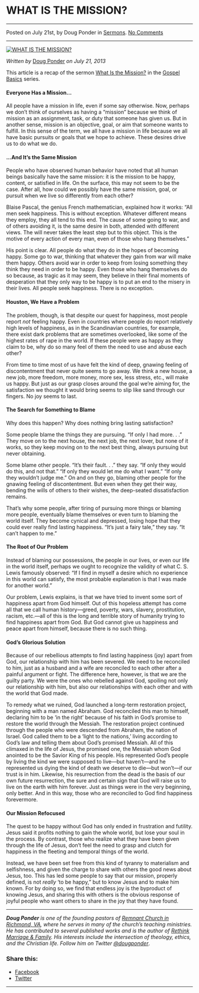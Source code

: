 WHAT IS THE MISSION?
====================

* * *

Posted on July 21st, by Doug Ponder in [Sermons](http://www.remnantresource.org/category/sermons/). [No Comments](http://www.remnantresource.org/what-is-the-mission/#respond)

* * *

[![WHAT IS THE MISSION?](http://www.remnantresource.org/wp-content/uploads/2013/07/What_Is_the_mission.jpg)](http://www.remnantresource.org/wp-content/uploads/2013/07/What_Is_the_mission.jpg)  

_Written by_ [Doug Ponder](http://www.remnantresource.org/author/doug-ponder/ "Posts by Doug Ponder") _on July 21, 2013_

This article is a recap of the sermon [What Is the Mission?](http://www.remnantrichmond.org/sermon/what-is-the-mission/) in the [Gospel Basics](http://www.remnantrichmond.org/gospel-basics/) series.

#### **Everyone Has a Mission…**

All people have a mission in life, even if some say otherwise. Now, perhaps we don’t think of ourselves as having a “mission” because we think of mission as an assignment, task, or duty that someone has given us. But in another sense, mission is an objective, goal, or aim that someone wants to fulfill. In this sense of the term, we all have a mission in life because we all have basic pursuits or goals that we hope to achieve. These desires drive us to do what we do.

#### **…And It’s the Same Mission**

People who have observed human behavior have noted that all human beings basically have the same mission: it is the mission to be happy, content, or satisfied in life. On the surface, this may not seem to be the case. After all, how could we possibly have the same mission, goal, or pursuit when we live so differently from each other?

Blaise Pascal, the genius French mathematician, explained how it works: “All men seek happiness. This is without exception. Whatever different means they employ, they all tend to this end. The cause of some going to war, and of others avoiding it, is the same desire in both, attended with different views. The will never takes the least step but to this object. This is the motive of every action of every man, even of those who hang themselves.”

His point is clear. All people do what they do in the hopes of becoming happy. Some go to war, thinking that whatever they gain from war will make them happy. Others avoid war in order to keep from losing something they think they need in order to be happy. Even those who hang themselves do so because, as tragic as it may seem, they believe in their final moments of desperation that they only way to be happy is to put an end to the misery in their lives. All people seek happiness. There is no exception.

#### **Houston, We Have a Problem**

The problem, though, is that despite our quest for happiness, most people report _not_ feeling happy. Even in countries where people do report relatively high levels of happiness, as in the Scandinavian countries, for example, there exist dark problems that are sometimes overlooked, like some of the highest rates of rape in the world. If these people were as happy as they claim to be, why do so many feel of them the need to use and abuse each other?

From time to time most of us have felt the kind of deep, gnawing feeling of discontentment that never quite seems to go away. We think a new house, a new job, more freedom, more money, more sex, less stress, etc., will make us happy. But just as our grasp closes around the goal we’re aiming for, the satisfaction we thought it would bring seems to slip like sand through our fingers. No joy seems to last.

#### **The Search for Something to Blame**

Why does this happen? Why does nothing bring lasting satisfaction?

Some people blame the things they are pursuing. “If only I had more. . .” They move on to the next house, the next job, the next lover, but none of it works, so they keep moving on to the next best thing, always pursuing but never obtaining.

Some blame other people. “It’s their fault. . .” they say. “If only they would do this, and not that.” “If only they would let me do what I want.” “If only they wouldn’t judge me.” On and on they go, blaming other people for the gnawing feeling of discontentment. But even when they get their way, bending the wills of others to their wishes, the deep-seated dissatisfaction remains.

That’s why some people, after tiring of pursuing more things or blaming more people, eventually blame themselves or even turn to blaming the world itself. They become cynical and depressed, losing hope that they could ever really find lasting happiness. “It’s just a fairy tale,” they say. “It can’t happen to me.”

#### **The Root of Our Problem**

Instead of blaming our possessions, the people in our lives, or even our life in the world itself, perhaps we ought to recognize the validity of what C. S. Lewis famously observed: “If I find in myself a desire which no experience in this world can satisfy, the most probable explanation is that I was made for another world.”

Our problem, Lewis explains, is that we have tried to invent some sort of happiness apart from God himself. Out of this hopeless attempt has come all that we call human history—greed, poverty, wars, slavery, prostitution, racism, etc.—all of this is the long and terrible story of humanity trying to find happiness apart from God. But God cannot give us happiness and peace apart from himself, because there is no such thing.

#### **God’s Glorious Solution**

Because of our rebellious attempts to find lasting happiness (joy) apart from God, our relationship with him has been severed. We need to be reconciled to him, just as a husband and a wife are reconciled to each other after a painful argument or fight. The difference here, however, is that we are the guilty party. We were the ones who rebelled against God, spoiling not only our relationship with him, but also our relationships with each other and with the world that God made.

To remedy what we ruined, God launched a long-term restoration project, beginning with a man named Abraham. God reconciled this man to himself, declaring him to be ‘in the right’ because of his faith in God’s promise to restore the world through the Messiah. The restoration project continued through the people who were descended from Abraham, the nation of Israel. God called them to be a ‘light to the nations,’ living according to God’s law and telling them about God’s promised Messiah. All of this climaxed in the life of Jesus, the promised one, the Messiah whom God anointed to be the Savior King of his people. His represented God’s people by living the kind we were supposed to live—but haven’t—and he represented us dying the kind of death we deserve to die—but won’t—if our trust is in him. Likewise, his resurrection from the dead is the basis of our own future resurrection, the sure and certain sign that God will raise us to live on the earth with him forever. Just as things were in the very beginning, only better. And in this way, those who are reconciled to God find happiness forevermore.

#### **Our Mission Refocused**

The quest to be happy without God has only ended in frustration and futility. Jesus said it profits nothing to gain the whole world, but lose your soul in the process. By contrast, those who realize what they have been given through the life of Jesus, don’t feel the need to grasp and clutch for happiness in the fleeting and temporal things of the world.

Instead, we have been set free from this kind of tyranny to materialism and selfishness, and given the charge to share with others the good news about Jesus, too. This has led some people to say that our mission, properly defined, is not _really_ ‘to be happy,” but to know Jesus and to make him known. For by doing so, we find that endless joy is the byproduct of knowing Jesus, and sharing this with others is the obvious response of joyful people who want others to share in the joy that they have found.

* * *

_**Doug Ponder** is one of the founding pastors of [Remnant Church in Richmond, VA](http://www.remnantrichmond.org/), where he serves in many of the church’s teaching ministries. He has contributed to several published works and is the author of [Rethink Marriage & Family](http://www.remnantrichmond.org/mediafiles/uploaded/r/0e1604567_rethink-marriage-and-family-ebook.pdf). His interests include the intersection of theology, ethics, and the Christian life. Follow him on Twitter [@dougponder](https://twitter.com/dougponder)_.

### Share this:

*   [Facebook](http://www.remnantresource.org/what-is-the-mission/?share=facebook "Click to share on Facebook")
*   [Twitter](http://www.remnantresource.org/what-is-the-mission/?share=twitter "Click to share on Twitter")

  

* * *

